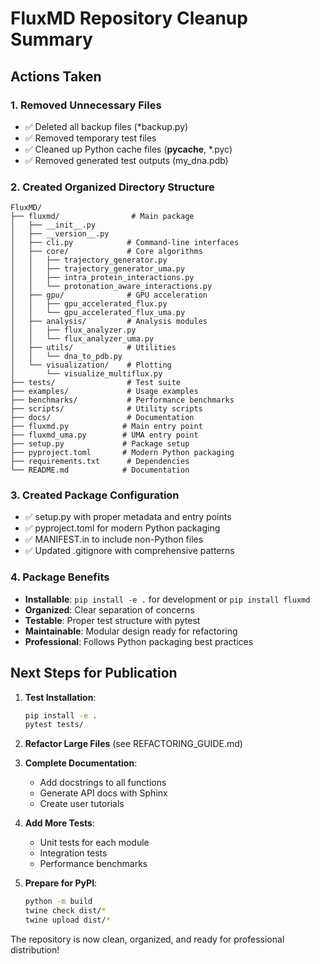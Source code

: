 # FluxMD Repository Cleanup Summary

## Actions Taken

### 1. Removed Unnecessary Files
- ✅ Deleted all backup files (*backup.py)
- ✅ Removed temporary test files
- ✅ Cleaned up Python cache files (__pycache__, *.pyc)
- ✅ Removed generated test outputs (my_dna.pdb)

### 2. Created Organized Directory Structure
```
FluxMD/
├── fluxmd/                # Main package
│   ├── __init__.py
│   ├── __version__.py
│   ├── cli.py            # Command-line interfaces
│   ├── core/             # Core algorithms
│   │   ├── trajectory_generator.py
│   │   ├── trajectory_generator_uma.py
│   │   ├── intra_protein_interactions.py
│   │   └── protonation_aware_interactions.py
│   ├── gpu/              # GPU acceleration
│   │   ├── gpu_accelerated_flux.py
│   │   └── gpu_accelerated_flux_uma.py
│   ├── analysis/         # Analysis modules
│   │   ├── flux_analyzer.py
│   │   └── flux_analyzer_uma.py
│   ├── utils/            # Utilities
│   │   └── dna_to_pdb.py
│   └── visualization/    # Plotting
│       └── visualize_multiflux.py
├── tests/                # Test suite
├── examples/             # Usage examples
├── benchmarks/           # Performance benchmarks
├── scripts/              # Utility scripts
├── docs/                 # Documentation
├── fluxmd.py            # Main entry point
├── fluxmd_uma.py        # UMA entry point
├── setup.py             # Package setup
├── pyproject.toml       # Modern Python packaging
├── requirements.txt      # Dependencies
└── README.md            # Documentation
```

### 3. Created Package Configuration
- ✅ setup.py with proper metadata and entry points
- ✅ pyproject.toml for modern Python packaging
- ✅ MANIFEST.in to include non-Python files
- ✅ Updated .gitignore with comprehensive patterns

### 4. Package Benefits
- **Installable**: `pip install -e .` for development or `pip install fluxmd`
- **Organized**: Clear separation of concerns
- **Testable**: Proper test structure with pytest
- **Maintainable**: Modular design ready for refactoring
- **Professional**: Follows Python packaging best practices

## Next Steps for Publication

1. **Test Installation**:
   ```bash
   pip install -e .
   pytest tests/
   ```

2. **Refactor Large Files** (see REFACTORING_GUIDE.md)

3. **Complete Documentation**:
   - Add docstrings to all functions
   - Generate API docs with Sphinx
   - Create user tutorials

4. **Add More Tests**:
   - Unit tests for each module
   - Integration tests
   - Performance benchmarks

5. **Prepare for PyPI**:
   ```bash
   python -m build
   twine check dist/*
   twine upload dist/*
   ```

The repository is now clean, organized, and ready for professional distribution!